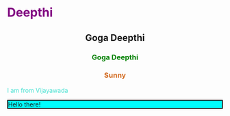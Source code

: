 <!DOCTYPE html>
<html lang="en">
<head>
    <meta charset="UTF-8">
    <meta name="viewport" content="width=device-width, initial-scale=1.0">
    <title>Implementing inline in css</title>
</head>
<body>
    <h1 style="color: purple">Deepthi</h1>
    <h2 style="text-align: center">Goga Deepthi</h2>
    <h3 style="color: green; text-align: center">Goga Deepthi</h3>
    <h3 style="color: chocolate; text-align: center">Sunny</h3>
    <p style="color: turquoise">I am from Vijayawada</p>
    <div style="background-color: aqua;border: 2px solid black">Hello there!</div>
</body>
</html>
